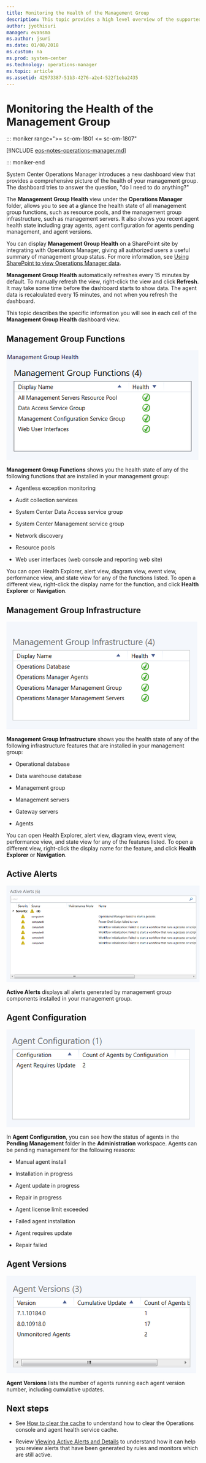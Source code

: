 ```yaml
---
title: Monitoring the Health of the Management Group
description: This topic provides a high level overview of the supported monitoring scenarios with System Center Operations Manager. Operations Manager introduces a new dashboard view that provides a comprehensive picture of the health of your management group.
author: jyothisuri
manager: evansma
ms.author: jsuri
ms.date: 01/08/2018
ms.custom: na
ms.prod: system-center
ms.technology: operations-manager
ms.topic: article
ms.assetid: 42973387-51b3-4276-a2e4-522f1eba2435
---
```


# Monitoring the Health of the Management Group

::: moniker range=">= sc-om-1801 <= sc-om-1807"

[!INCLUDE [eos-notes-operations-manager.md](../includes/eos-notes-operations-manager.md)]

::: moniker-end

System Center Operations Manager introduces a new dashboard view that provides a comprehensive picture of the health of your management group. The dashboard tries to answer the question, "do I need to do anything?"  

The **Management Group Health** view under the **Operations Manager** folder, allows you to see at a glance the health state of all management group functions, such as resource pools, and the management group infrastructure, such as management servers. It also shows you recent agent health state including gray agents, agent configuration for agents pending management, and agent versions.  

You can display **Management Group Health** on a SharePoint site by integrating with Operations Manager, giving all authorized users a useful summary of management group status. For more information, see [Using SharePoint to view Operations Manager data](manage-console-sharepoint-integration.md).  

**Management Group Health** automatically refreshes every 15 minutes by default. To manually refresh the view, right-click the view and click **Refresh**. It may take some time before the dashboard starts to show data. The agent data is recalculated every 15 minutes, and not when you refresh the dashboard.  

This topic describes the specific information you will see in each cell of the **Management Group Health** dashboard view.  

## Management Group Functions  
![Health of management group functions](./media/manage-monitor-health-mg/om2016-mgh-dashboard-grid1.png)  

**Management Group Functions** shows you the health state of any of the following functions that are installed in your management group:  

-   Agentless exception monitoring  

-   Audit collection services  

-   System Center Data Access service group  

-   System Center Management service group  

-   Network discovery  

-   Resource pools  

-   Web user interfaces (web console and reporting web site)  

You can open Health Explorer, alert view, diagram view, event view, performance view, and state view for any of the functions listed. To open a different view, right-click the display name for the function, and click **Health Explorer** or **Navigation**.  

## Management Group Infrastructure  
![Health of management group infrastructure](./media/manage-monitor-health-mg/om2016-mgh-dashboard-grid2.png)  

**Management Group Infrastructure** shows you the health state of any of the following infrastructure features that are installed in your management group:  

-   Operational database  

-   Data warehouse database  

-   Management group  

-   Management servers  

-   Gateway servers  

-   Agents  

You can open Health Explorer, alert view, diagram view, event view, performance view, and state view for any of the features listed. To open a different view, right-click the display name for the feature, and click **Health Explorer** or **Navigation**.  

## Active Alerts  
![Alerts generated by management group components](./media/manage-monitor-health-mg/om2016-mgh-dashboard-grid3.png)  

**Active Alerts** displays all alerts generated by management group components installed in your management group.    

## Agent Configuration  
![Agents pending approval or installation failed](./media/manage-monitor-health-mg/om2016-mgh-dashboard-grid4.png)  

In **Agent Configuration**, you can see how the status of agents in the **Pending Management** folder in the **Administration** workspace. Agents can be pending management for the following reasons:  

-   Manual agent install  

-   Installation in progress  

-   Agent update in progress  

-   Repair in progress  

-   Agent license limit exceeded  

-   Failed agent installation  

-   Agent requires update  

-   Repair failed  

## Agent Versions  
![Version number installed on agents](./media/manage-monitor-health-mg/om2016-mgh-dashboard-grid5.png)  

**Agent Versions** lists the number of agents running each agent version number, including cumulative updates.  

## Next steps

- See [How to clear the cache](manage-clear-healthservice-cache.md) to understand how to clear the Operations console and agent health service cache.

- Review [Viewing Active Alerts and Details](manage-alert-view-alerts-details.md) to understand how it can help you review alerts that have been generated by rules and monitors which are still active.
